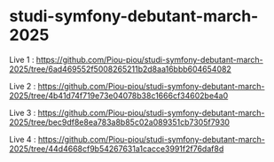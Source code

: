 # studi-symfony-debutant-march-2025

Live 1 : https://github.com/Piou-piou/studi-symfony-debutant-march-2025/tree/6ad469552f5008265211b2d8aa16bbb604654082

Live 2 : https://github.com/Piou-piou/studi-symfony-debutant-march-2025/tree/4b41d74f719e73e04078b38c1666cf34602be4a0

Live 3 : https://github.com/Piou-piou/studi-symfony-debutant-march-2025/tree/bec9df8e8ea783a8b85c02a089351cb7305f7930

Live 4 : https://github.com/Piou-piou/studi-symfony-debutant-march-2025/tree/44d4668cf9b54267631a1cacce3991f2f76daf8d